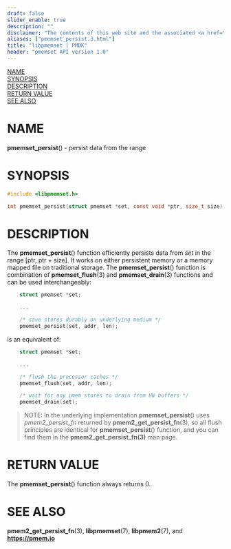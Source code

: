 ```yaml
---
draft: false
slider_enable: true
description: ""
disclaimer: "The contents of this web site and the associated <a href=\"https://github.com/pmem\">GitHub repositories</a> are BSD-licensed open source."
aliases: ["pmemset_persist.3.html"]
title: "libpmemset | PMDK"
header: "pmemset API version 1.0"
---
```


[comment]: <> (SPDX-License-Identifier: BSD-3-Clause)
[comment]: <> (Copyright 2021, Intel Corporation)

[comment]: <> (pmemset_persist.3 -- man page for libpmemset pmemset_persist function)

[NAME](#name)<br />
[SYNOPSIS](#synopsis)<br />
[DESCRIPTION](#description)<br />
[RETURN VALUE](#return-value)<br />
[SEE ALSO](#see-also)<br />

# NAME #

**pmemset_persist**() - persist data from the range

# SYNOPSIS #

```c
#include <libpmemset.h>

int pmemset_persist(struct pmemset *set, const void *ptr, size_t size);
```

# DESCRIPTION #

The **pmemset_persist**() function efficiently persists data from *set*
in the range [ptr, ptr + size]. It works on either persistent memory or a memory mapped file on traditional storage.
The **pmemset_persist**() function is combination of **pmemset_flush**(3) and **pmemset_drain**(3) functions
and can be used interchangeably:

```c
	struct pmemset *set;

	...

	/* save stores durably on underlying medium */
	pmemset_persist(set, addr, len);
```

is an equivalent of:

```c
	struct pmemset *set;

	...

	/* flush the processor caches */
	pmemset_flush(set, addr, len);

	/* wait for any pmem stores to drain from HW buffers */
	pmemset_drain(set);
```

>NOTE: In the underlying implementation **pmemset_persist**() uses *pmem2_persist_fn* returned by
**pmem2_get_persist_fn**(3), so all flush principles are identical for **pmemset_persist**()
function, and you can find them in the **pmem2_get_persist_fn(3)** man page.

# RETURN VALUE #

The **pmemset_persist**() function always returns 0.

# SEE ALSO #

**pmem2_get_persist_fn**(3), **libpmemset**(7), **libpmem2**(7),
and **<https://pmem.io>**
